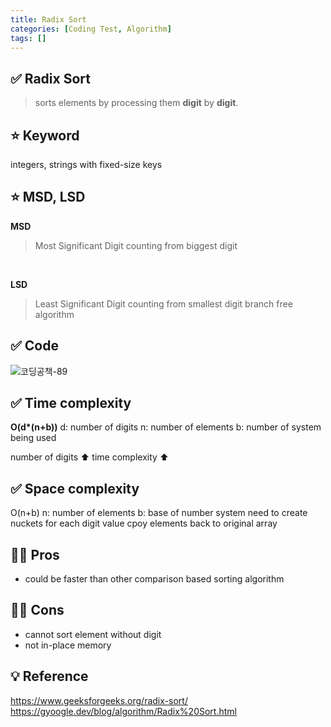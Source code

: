 ```yaml
---
title: Radix Sort
categories: [Coding Test, Algorithm]
tags: []
---
```


## ✅ Radix Sort

> sorts elements by processing them **digit** by **digit**.

## ⭐️ Keyword

integers, strings with fixed-size keys

## ⭐️ MSD, LSD

**MSD**

> Most Significant Digit
> counting from biggest digit

<br>

**LSD**

> Least Significant Digit
> counting from smallest digit
> branch free algorithm

## ✅ Code

![코딩공책-89](https://github.com/user-attachments/assets/e982c72b-fdf9-468a-a0a8-29b6b569ae2f)

## ✅ Time complexity

**O(d\*(n+b))**
d: number of digits
n: number of elements
b: number of system being used

number of digits ⬆️ time complexity ⬆️

## ✅ Space complexity

O(n+b)
n: number of elements
b: base of number system
need to create nuckets for each digit value
cpoy elements back to original array

## 👍🏻 Pros

- could be faster than other comparison based sorting algorithm

## 👎🏻 Cons

- cannot sort element without digit
- not in-place memory

## 💡 Reference

<https://www.geeksforgeeks.org/radix-sort/>
<https://gyoogle.dev/blog/algorithm/Radix%20Sort.html>
